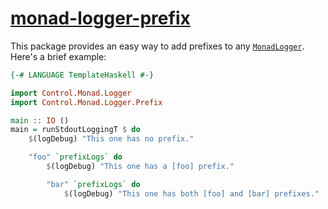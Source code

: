 # [monad-logger-prefix][]

This package provides an easy way to add prefixes to any
[`MonadLogger`][monad-logger]. Here's a brief example:

```haskell
{-# LANGUAGE TemplateHaskell #-}

import Control.Monad.Logger
import Control.Monad.Logger.Prefix

main :: IO ()
main = runStdoutLoggingT $ do
    $(logDebug) "This one has no prefix."

    "foo" `prefixLogs` do
        $(logDebug) "This one has a [foo] prefix."

        "bar" `prefixLogs` do
            $(logDebug) "This one has both [foo] and [bar] prefixes."
```

[monad-logger-prefix]: https://github.com/githubuser/monad-logger-prefix
[monad-logger]: https://hackage.haskell.org/package/monad-logger

